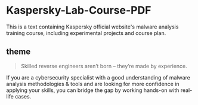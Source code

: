 # Kaspersky-Lab-Course-PDF
This is a text containing Kaspersky official website's malware analysis training course, including experimental projects and course plan.

## theme

>  Skilled reverse engineers aren’t born – they’re made by experience.

 If you are a cybersecurity specialist with a good understanding of malware analysis methodologies & tools and are looking for more confidence in applying your skills, you can bridge the gap by working hands-on with real-life cases.
